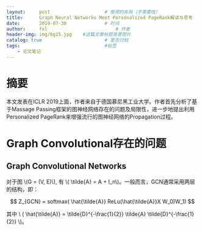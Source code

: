 ```yaml
---
layout:     post   				    # 使用的布局（不需要改）
title:      Graph Neural Networks Meet Personalized PageRank解读与思考 				# 标题
date:       2019-07-30 				# 时间
author:     fxl 						# 作者
header-img: img/bg15.jpg 	#这篇文章标题背景图片
catalog: true 						# 是否归档
tags:								#标签
    - 论文笔记
---
```


<script type="text/javascript" src="http://cdn.mathjax.org/mathjax/latest/MathJax.js?config=default"></script>
# 摘要
本文发表在ICLR 2019上面，作者来自于德国慕尼黑工业大学。作者首先分析了基于Massage Passing框架的图神经网络存在的问题及局限性，进一步地提出利用Personalized PageRank来增强流行的图神经网络的Propagation过程。 

# Graph Convolutional存在的问题
## Graph Convolutional Networks
对于图 \\(G = (V, E)\\), 有 \\( \tilde{A} = A + I_n\\)。一般而言，GCN通常采用两层的结构，即：

$$ Z_{GCN} = softmax( \hat{\tilde{A}} ReLu(\hat{\tilde{A}}X W_0)W_1) $$

其中 \\ (  \hat{\tilde{A}} = \tilde{D}^{-\frac{1}{2}} \tilde{A} \tilde{D}^{-\frac{1}{2}} \\)。




